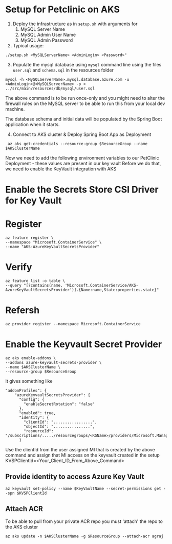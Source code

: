 # Setup for Petclinic on AKS

1. Deploy the infrastructure as in `setup.sh` with arguments for
   1. MySQL Server Name
   2. MySQL Admin User Name
   3. MySQL Admin Password
2. Typical usage:
```
./setup.sh <MySQLServerName> <AdminLogin> <Password>"
``` 
3. Populate the mysql database using `mysql` command line using the files `user.sql` and `schema.sql` in the resources folder
```
mysql -h <MySQLServerName>.mysql.database.azure.com -u <AdminLogin>@<MySQLServerName> -p < ../src/main/resources/db/mysql/user.sql
```
The above command is to be run once-only and you might need to alter the firewall rules on the MySQL server to be able to run this from your local dev machine.

The database schema and initial data will be populated by the Spring Boot application when it starts.


4. Connect to AKS cluster & Deploy Spring Boot App as Deployment
```
 az aks get-credentials --resource-group $ResourceGroup --name $AKSClusterName
```
Now we need to add the following environment variables to our PetClinic Deployment - these values are present in our key vault 
Before we do that, we need to enable the KeyVault integration with AKS 
# Enable the Secrets Store CSI Driver for Key Vault
# Register
```
az feature register \
--namespace "Microsoft.ContainerService" \
--name "AKS-AzureKeyVaultSecretsProvider"
```
# Verify
```
az feature list -o table \
--query "[?contains(name, 'Microsoft.ContainerService/AKS-AzureKeyVaultSecretsProvider')].{Name:name,State:properties.state}"
```
# Refersh
```
az provider register --namespace Microsoft.ContainerService
```
# Enable the Keyvault Secret Provider 
```
az aks enable-addons \
--addons azure-keyvault-secrets-provider \
--name $AKSClusterName \
--resource-group $ResourceGroup
```
It gives something like 
```
"addonProfiles": {
    "azureKeyvaultSecretsProvider": {
      "config": {
        "enableSecretRotation": "false"
      },
      "enabled": true,
      "identity": {
        "clientId": ".................",
        "objectId": "................",
        "resourceId": "/subscriptions/...../resourcegroups/<RGName>/providers/Microsoft.ManagedIdentity/userAssignedIdentities/<MI_Name>"
      }

```

Use the clientId from the user assigned MI that is created by the above command and assign that MI access on the keyvault created in the setup
KVSPClientId=<Your_Client_ID_From_Above_Command>

## Provide identity to access Azure Key Vault
```
az keyvault set-policy --name $KeyVaultName --secret-permissions get --spn $KVSPClientId
```

## Attach ACR
To be able to pull from your private ACR repo you must 'attach' the  repo to the AKS cluster
```
az aks update -n $AKSClusterName -g $ResourceGroup --attach-acr agraj
```

